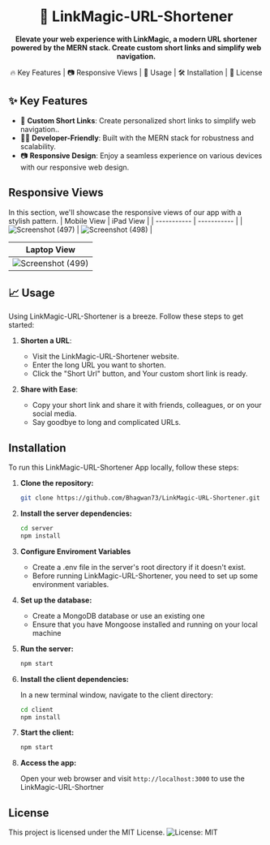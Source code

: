 

<h1 align="center"> 🚀 LinkMagic-URL-Shortener</h1>

<!-- Project Description -->
<p align="center">
  <strong>Elevate your web experience with LinkMagic, a modern URL shortener powered by the MERN stack. Create custom short links  and simplify web navigation.</strong>
</p>

<!-- Icons for Sections -->
<p align="center">
  🔥 Key Features | 📷 Responsive Views |  🚀 Usage  | 🛠️ Installation  | 📝 License 
</p>

## ✨ Key Features

- 🚀 **Custom Short Links**: Create personalized short links to simplify web navigation..
- 👨‍💻 **Developer-Friendly**: Built with the MERN stack for robustness and scalability.
- 📷 **Responsive Design**: Enjoy a seamless experience on various devices with our responsive web design.


## Responsive Views

In this section, we'll showcase the responsive views of  our app with a stylish pattern. 
| Mobile View | iPad View |
| ----------- | ----------- |
| ![Screenshot (497)](https://github.com/Bhagwan73/LinkMagic-URL-Shortener/assets/115549589/53e41cb9-ed38-413d-88df-69d723ac6b60) | ![Screenshot (498)](https://github.com/Bhagwan73/LinkMagic-URL-Shortener/assets/115549589/c82934f4-13bc-476b-8bcd-2f858f7a732f) |


| Laptop View |
| ----------- |
| ![Screenshot (499)](https://github.com/Bhagwan73/LinkMagic-URL-Shortener/assets/115549589/b51b4b7f-fa44-4931-b69f-515a0a3bdd69)| 


## 📈 Usage

Using LinkMagic-URL-Shortener is a breeze. Follow these steps to get started:

1. **Shorten a URL**:

   - Visit the LinkMagic-URL-Shortener website.
   - Enter the long URL you want to shorten.
   - Click the "Short Url" button, and  Your custom short link is ready.

2. **Share with Ease**:

   - Copy your short link and share it with friends, colleagues, or on your social media.
   - Say goodbye to long and complicated URLs.


## Installation

To run this LinkMagic-URL-Shortener App locally, follow these steps:

1. **Clone the repository:**

   ```bash
   git clone https://github.com/Bhagwan73/LinkMagic-URL-Shortener.git
   ```

2. **Install the server dependencies:**

   ```bash
   cd server
   npm install
   ```
3.  __Configure Enviroment Variables__ 
    - Create a .env file in the server's root directory if it doesn't exist.
    - Before running LinkMagic-URL-Shortener, you need to set up some environment variables.
4. **Set up the database:**
    - Create a MongoDB database or use an existing one
    - Ensure that you have Mongoose installed and running on your local machine

5. **Run the server:**

   ```bash
   npm start
   ```

5. **Install the client dependencies:**

   In a new terminal window, navigate to the client directory:

   ```bash
   cd client
   npm install
   ```

6. **Start the client:**

   ```bash
   npm start
    ```

7. **Access the app:**

   Open your web browser and visit `http://localhost:3000` to use the LinkMagic-URL-Shortner

## License

This project is licensed under the MIT License. ![License: MIT](https://img.shields.io/badge/License-MIT-yellow.svg)



